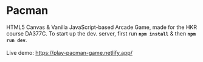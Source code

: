 # Pacman
HTML5 Canvas & Vanilla JavaScript-based Arcade Game, made for the HKR course DA377C.
To start up the dev. server, first run **`npm install`** & then **`npm run dev`**. <br />
<br/> Live demo: https://play-pacman-game.netlify.app/

